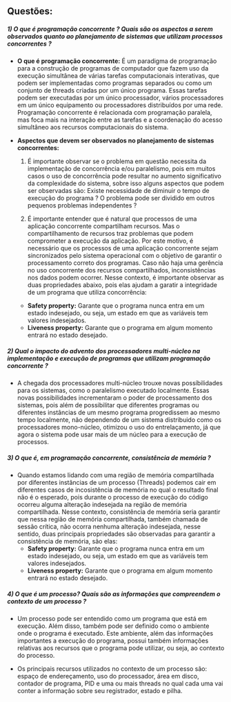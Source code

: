 ## Questões:

##### 1) O que é programação concorrente ? Quais são os aspectos a serem observados quanto ao planejamento de sistemas que utilizam processos concorrentes ?

* **O que é programação concorrente:** É um paradigma de programação para a construção de programas de computador que fazem uso da execução simultânea de várias tarefas computacionais interativas, que podem ser implementadas como programas separados ou como um conjunto de threads criadas por um único programa. Essas tarefas podem ser executadas por um único processador, vários processadores em um único equipamento ou processadores distribuídos por uma rede. Programação concorrente é relacionada com programação paralela, mas foca mais na interação entre as tarefas e a coordenação do acesso simultâneo aos recursos computacionais do sistema.

* **Aspectos que devem ser observados no planejamento de sistemas concorrentes:** 
  1. É importante observar se o problema em questão necessita da implementação de concorrência e/ou paralelismo, pois em muitos casos o uso de concorrência pode resultar no aumento significativo da complexidade do sistema, sobre isso alguns aspectos que podem ser observadas são: Existe necessidade de diminuir o tempo de execução do programa ? O problema pode ser dividido em outros pequenos problemas independentes ?
  
  2. É importante entender que é natural que processos de uma aplicação concorrente compartilham recursos. Mas o compartilhamento de recursos traz problemas que podem comprometer a execução da aplicação. Por este motivo, é necessário que os processos de uma aplicação concorrente sejam sincronizados pelo sistema operacional com o objetivo de garantir o processamento correto dos programas. Caso não haja uma gerência no uso concorrente dos recursos compartilhados, inconsistências nos dados podem ocorrer. Nesse contexto, é importante observar as duas propriedades abaixo, pois elas ajudam a garatir a integridade de um programa que utiliza concorrência:
   * **Safety property:** Garante que o programa nunca entra em um estado indesejado, ou seja, um estado em que as variáveis tem valores indesejados.
   * **Liveness property:** Garante que o programa em algum momento entrará no estado desejado.

##### 2) Qual o impacto do advento dos processadores multi-núcleo na implementação e execução de programas que utilizam programação concorrente ? 

* A chegada dos processadores multi-núcleo trouxe novas possíbilidades para os sistemas, como o paralelismo executado localmente. Essas novas possibilidades incrementaram o poder de processamento dos sistemas, pois além de possibilitar que diferentes programas ou diferentes instâncias de um mesmo programa progredissem ao mesmo tempo localmente, não dependendo de um sistema distribuido como os processadores mono-núcleo, otimizou o uso do entrelaçamento, já que agora o sistema pode usar mais de um núcleo para a execução de processos.

##### 3) O que é, em programação concorrente, consistência de memória ?

* Quando estamos lidando com uma região de memória compartilhada por diferentes instâncias de um processo (Threads) podemos cair em diferentes casos de incosistência de memória no qual o resultado final não é o esperado, pois durante o processo de execução do código ocorreu alguma alteração indesejada na região de memória compartilhada. Nesse contexto, consistência de memória seria garantir que nessa região de memória compartilhada, também chamada de sessão crítica, não ocorra nenhuma alteração indesejada, nesse sentido, duas principais propriedades são observadas para garantir a consistência de memória, são elas: 
  * **Safety property:** Garante que o programa nunca entra em um estado indesejado, ou seja, um estado em que as variáveis tem valores indesejados.
  * **Liveness property:** Garante que o programa em algum momento entrará no estado desejado.

##### 4) O que é um processo? Quais são as informações que compreendem o contexto de um processo ? 

*  Um processo pode ser entendido como um programa que está em execução. Além disso, também pode ser definido como o ambiente onde o programa é executado. Este ambiente, além das informações importantes a execução do programa, possui também informações relativas aos recursos que o programa pode utilizar, ou seja, ao contexto do processo.
  
* Os principais recursos utilizados no contexto de um processo são: espaço de endereçamento, uso do processador, área em disco, contador de programa, PID e uma ou mais threads no qual cada uma vai conter a informação sobre seu registrador, estado e pilha.
